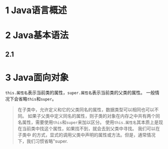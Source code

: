 # 1 Java语言概述

# 2 Java基本语法

## 2.1 

# 3 Java面向对象

`this.属性名`表示当前类的属性，`super.属性名`表示当前类的父类的属性。
一般情况下会省略`this`和`super`。
> 在子类中，允许定义和它的父类同名的属性，数据类型可以相同也可以不同。
如果子父类中定义同名的属性，则子类的对象在内存之中共有两个同名属性，需要使用`this`和`super`来加以区分。
使用`this.属性名`其本质上是现在当前类中找这个属性，如果找不到，就会去到父类中寻找。
我们可以在子类中
的方式，显式的调用父类中声明的属性或方法。但是，通常情况下，我们习惯省略"super.

